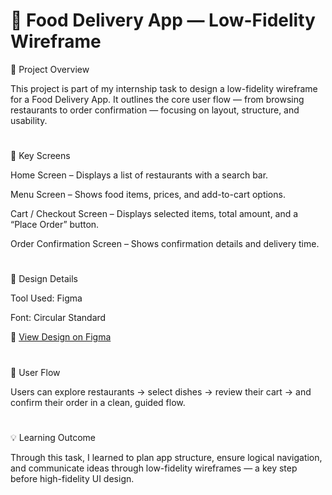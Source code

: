 # 🍔 Food Delivery App — Low-Fidelity Wireframe #
📱 Project Overview 

This project is part of my internship task to design a low-fidelity wireframe for a Food Delivery App. It outlines the core user flow — from browsing restaurants to order confirmation — focusing on layout, structure, and usability.
 
 #
🧩 Key Screens

Home Screen – Displays a list of restaurants with a search bar.

Menu Screen – Shows food items, prices, and add-to-cart options.

Cart / Checkout Screen – Displays selected items, total amount, and a “Place Order” button.

Order Confirmation Screen – Shows confirmation details and delivery time.

#
🎨 Design Details

Tool Used: Figma

Font: Circular Standard

🔗 [View Design on Figma](https://www.figma.com/design/jSMNktLSitWfgPQLnzgyrq/Jayan_UI_UX-1-?node-id=28-8&t=G6yGHpVxP5yXrc1J-1)

#
🧭 User Flow

Users can explore restaurants → select dishes → review their cart → and confirm their order in a clean, guided flow.

#
💡 Learning Outcome

Through this task, I learned to plan app structure, ensure logical navigation, and communicate ideas through low-fidelity wireframes — a key step before high-fidelity UI design.
